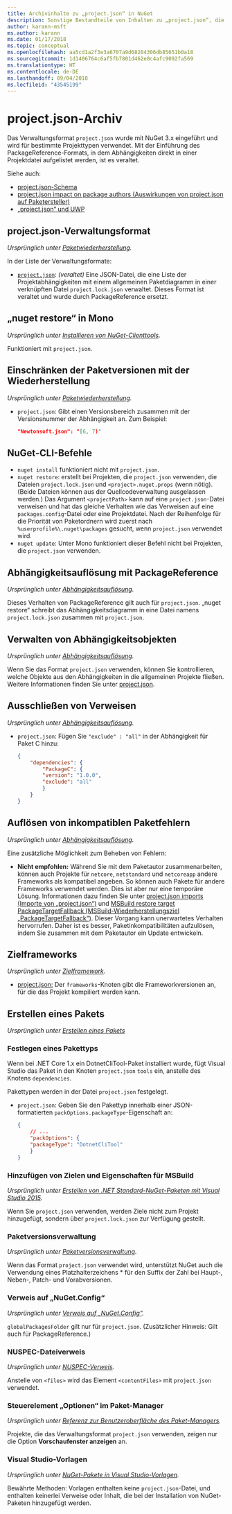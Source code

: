 ```yaml
---
title: Archivinhalte zu „project.json“ in NuGet
description: Sonstige Bestandteile von Inhalten zu „project.json“, die aus anderen Bereichen der NuGet-Dokumentation entfernt wurden.
author: karann-msft
ms.author: karann
ms.date: 01/17/2018
ms.topic: conceptual
ms.openlocfilehash: aa5cd1a2f3e3a6707a9d68204306db85651b0a18
ms.sourcegitcommit: 1d1406764c6af5fb7801d462e0c4afc9092fa569
ms.translationtype: HT
ms.contentlocale: de-DE
ms.lasthandoff: 09/04/2018
ms.locfileid: "43545199"
---
```

# <a name="projectjson-archive"></a>project.json-Archiv

Das Verwaltungsformat `project.json` wurde mit NuGet 3.x eingeführt und wird für bestimmte Projekttypen verwendet. Mit der Einführung des PackageReference-Formats, in dem Abhängigkeiten direkt in einer Projektdatei aufgelistet werden, ist es veraltet.

Siehe auch:

- [project.json-Schema](project-json.md)
- [project.json impact on package authors (Auswirkungen von project.json auf Paketersteller)](project-json-impact.md)
- [„project.json“ und UWP](project-json-and-uwp.md)

## <a name="projectjson-management-format"></a>project.json-Verwaltungsformat

*Ursprünglich unter [Paketwiederherstellung](../what-is-nuget.md).*

In der Liste der Verwaltungsformate:

- [`project.json`](project-json.md): *(veraltet)* Eine JSON-Datei, die eine Liste der Projektabhängigkeiten mit einem allgemeinen Paketdiagramm in einer verknüpften Datei `project.lock.json` verwaltet. Dieses Format ist veraltet und wurde durch PackageReference ersetzt.

## <a name="nuget-restore-on-mono"></a>„nuget restore“ in Mono

*Ursprünglich unter [Installieren von NuGet-Clienttools](../install-nuget-client-tools.md).*

Funktioniert mit `project.json`.

## <a name="constraining-package-versions-with-restore"></a>Einschränken der Paketversionen mit der Wiederherstellung

*Ursprünglich unter [Paketwiederherstellung](../consume-packages/package-restore.md#constraining-package-versions-with-restore).*

- `project.json`: Gibt einen Versionsbereich zusammen mit der Versionsnummer der Abhängigkeit an. Zum Beispiel:

    ```json
    "Newtonsoft.json": "[6, 7)"
    ```

## <a name="nuget-cli-commands"></a>NuGet-CLI-Befehle

- `nuget install` funktioniert nicht mit `project.json`.
- `nuget restore`: erstellt bei Projekten, die `project.json` verwenden, die Dateien `project.lock.json` und `<project>.nuget.props` (wenn nötig). (Beide Dateien können aus der Quellcodeverwaltung ausgelassen werden.) Das Argument `<projectPath>` kann auf eine `project.json`-Datei verweisen und hat das gleiche Verhalten wie das Verweisen auf eine `packages.config`-Datei oder eine Projektdatei. Nach der Reihenfolge für die Priorität von Paketordnern wird zuerst nach `%userprofile%\.nuget\packages` gesucht, wenn `project.json` verwendet wird.
- `nuget update`: Unter Mono funktioniert dieser Befehl nicht bei Projekten, die `project.json` verwenden.

## <a name="dependency-resolution-with-packagereference"></a>Abhängigkeitsauflösung mit PackageReference

*Ursprünglich unter [Abhängigkeitsauflösung](../consume-packages/dependency-resolution.md#dependency-resolution-with-packagereference).*

Dieses Verhalten von PackageReference gilt auch für `project.json`. „nuget restore“ schreibt das Abhängigkeitsdiagramm in eine Datei namens `project.lock.json` zusammen mit `project.json`.

## <a name="managing-dependency-assets"></a>Verwalten von Abhängigkeitsobjekten

*Ursprünglich unter [Abhängigkeitsauflösung](../consume-packages/dependency-resolution.md#managing-dependency-assets).*

Wenn Sie das Format `project.json` verwenden, können Sie kontrollieren, welche Objekte aus den Abhängigkeiten in die allgemeinen Projekte fließen. Weitere Informationen finden Sie unter [project.json](project-json.md).

## <a name="excluding-references"></a>Ausschließen von Verweisen

*Ursprünglich unter [Abhängigkeitsauflösung](../consume-packages/dependency-resolution.md#excluding-references).*

- `project.json`: Fügen Sie `"exclude" : "all"` in der Abhängigkeit für Paket C hinzu:

    ```json
    {
        "dependencies": {
            "PackageC": {
            "version": "1.0.0",
            "exclude": "all"
            }
        }
    }
    ```

## <a name="resolving-incompatible-package-errors"></a>Auflösen von inkompatiblen Paketfehlern

*Ursprünglich unter [Abhängigkeitsauflösung](../consume-packages/dependency-resolution.md#resolving-incompatible-package-errors).*

Eine zusätzliche Möglichkeit zum Beheben von Fehlern:

- **Nicht empfohlen:** Während Sie mit dem Paketautor zusammenarbeiten, können auch Projekte für `netcore`, `netstandard` und `netcoreapp` andere Frameworks als kompatibel angeben. So können auch Pakete für andere Frameworks verwendet werden. Dies ist aber nur eine temporäre Lösung. Informationen dazu finden Sie unter [project.json imports (Importe von „project.json“)](project-json.md#imports) und [MSBuild restore target PackageTargetFallback (MSBuild-Wiederherstellungsziel „PackageTargetFallback“)](../reference/msbuild-targets.md#packagetargetfallback). Dieser Vorgang kann unerwartetes Verhalten hervorrufen. Daher ist es besser, Paketinkompatibilitäten aufzulösen, indem Sie zusammen mit dem Paketautor ein Update entwickeln.

## <a name="target-frameworks"></a>Zielframeworks

*Ursprünglich unter [Zielframework](../reference/target-frameworks.md).*

- [project.json:](project-json.md) Der `frameworks`-Knoten gibt die Frameworkversionen an, für die das Projekt kompiliert werden kann.

## <a name="creating-a-package"></a>Erstellen eines Pakets

*Ursprünglich unter [Erstellen eines Pakets](../create-packages/creating-a-package.md)*

### <a name="setting-a-package-type"></a>Festlegen eines Pakettyps

Wenn bei .NET Core 1.x ein DotnetCliTool-Paket installiert wurde, fügt Visual Studio das Paket in den Knoten `project.json` `tools` ein, anstelle des Knotens `dependencies`.

Pakettypen werden in der Datei `project.json` festgelegt.

- `project.json`: Geben Sie den Pakettyp innerhalb einer JSON-formatierten `packOptions.packageType`-Eigenschaft an:

    ```json
    {
        // ...
        "packOptions": {
        "packageType": "DotnetCliTool"
        }
    }
    ```

### <a name="adding-targets-and-props-for-msbuild"></a>Hinzufügen von Zielen und Eigenschaften für MSBuild

*Ursprünglich unter [Erstellen von .NET Standard-NuGet-Paketen mit Visual Studio 2015](../guides/create-net-standard-packages-vs2015.md).*

Wenn Sie `project.json` verwenden, werden Ziele nicht zum Projekt hinzugefügt, sondern über `project.lock.json` zur Verfügung gestellt.

### <a name="package-versioning"></a>Paketversionsverwaltung

*Ursprünglich unter [Paketversionsverwaltung](../reference/package-versioning.md).*

Wenn das Format `project.json` verwendet wird, unterstützt NuGet auch die Verwendung eines Platzhalterzeichens \* für den Suffix der Zahl bei Haupt-, Neben-, Patch- und Vorabversionen.

### <a name="nugetconfig-reference"></a>Verweis auf „NuGet.Config“

*Ursprünglich unter [Verweis auf „NuGet.Config“](../reference/nuget-config-file.md).*

`globalPackagesFolder` gilt nur für `project.json`. (Zusätzlicher Hinweis: Gilt auch für PackageReference.)

### <a name="nuspec-file-reference"></a>NUSPEC-Dateiverweis

*Ursprünglich unter [NUSPEC-Verweis](../reference/nuspec.md).*

Anstelle von `<files>` wird das Element `<contentFiles>` mit `project.json` verwendet.

### <a name="package-manager-options-control"></a>Steuerelement „Optionen“ im Paket-Manager

*Ursprünglich unter [Referenz zur Benutzeroberfläche des Paket-Managers](../tools/package-manager-ui.md).*

Projekte, die das Verwaltungsformat `project.json` verwenden, zeigen nur die Option **Vorschaufenster anzeigen** an.

### <a name="visual-studio-templates"></a>Visual Studio-Vorlagen

*Ursprünglich unter [NuGet-Pakete in Visual Studio-Vorlagen](../visual-studio-extensibility/visual-studio-templates.md).*

Bewährte Methoden: Vorlagen enthalten keine `project.json`-Datei, und enthalten keinerlei Verweise oder Inhalt, die bei der Installation von NuGet-Paketen hinzugefügt werden.